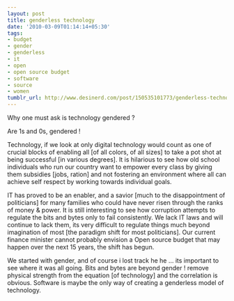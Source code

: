 ```yaml
---
layout: post
title: genderless technology
date: '2010-03-09T01:14:14+05:30'
tags:
- budget
- gender
- genderless
- it
- open
- open source budget
- software
- source
- women
tumblr_url: http://www.desinerd.com/post/150535101773/genderless-technology
---
```

Why one must ask is technology gendered ?

Are 1s and 0s, gendered !

Technology, if we look at only digital technology would count as one of crucial blocks of enabling all [of all colors, of all sizes] to take a pot shot at being successful [in various degrees]. It is hilarious to see how old school individuals who run our country want to empower every class by giving them subsidies [jobs, ration] and not fostering an environment where all can achieve self respect by working towards individual goals.

IT has proved to be an enabler, and a savior [much to the disappointment of politicians] for many families who could have never risen through the ranks of money & power. It is still interesting to see how corruption attempts to regulate the bits and bytes only to fail consistently. We lack IT laws and will continue to lack them, its very difficult to regulate things much beyond imagination of most [the paradigm shift for most politicians]. Our current finance minister cannot probably envision a Open source budget that may happen over the next 15 years, the shift has begun.

We started with gender, and of course i lost track he he … its important to see where it was all going. Bits and bytes are beyond gender ! remove physical strength from the equation [of technology] and the correlation is obvious. Software is maybe the only way of creating a genderless model of technology.
